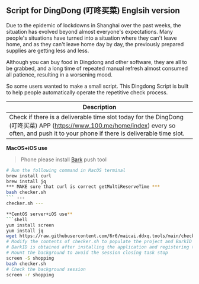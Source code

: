 ## Script for DingDong (叮咚买菜) Englsih version

Due to the epidemic of lockdowns in Shanghai over the past weeks, the situation has evolved beyond almost everyone's expectations. Many people's situations have turned into a situation where they can't leave home, and as they can't leave home day by day, the previously prepared supplies are getting less and less.

Although you can buy food in Dingdong and other software, they are all to be grabbed, and a long time of repeated manual refresh almost consumed all patience, resulting in a worsening mood.

So some users wanted to make a small script. This Dingdong Script is built to help people automatically operate the repetitive check process.

| Description |
| ------------ |
| Check if there is a deliverable time slot today for the DingDong (叮咚买菜) APP (https://www.100.me/home/index) every so often, and push it to your phone if there is deliverable time slot.

**MacOS+iOS use**

> Phone please install [Bark](https://apps.apple.com/es/app/bark-%E7%BB%99%E4%BD%A0%E7%9A%84%E6%89%8B%E6%9C%BA%E5%8F%91%E6%8E%A8%E9%80%81/id1403753865) push tool

```bash
# Run the following command in MacOS terminal
brew install curl
brew install jq
*** MAKE sure that curl is correct getMultiReserveTime ***
bash checker.sh
``` ---
checker.sh ---

**CentOS server+iOS use**
```shell
yum install screen
yum install jq
wget https://raw.githubusercontent.com/6r6/maicai.ddxq.tools/main/checker.sh
# Modify the contents of checker.sh to populate the project and BarkID obtained from the packet capture to the corresponding location
# BarkID is obtained after installing the application and registering the device Example: https://api.day.app/BarkID/
# Mount the background to avoid the session closing task stop
screen -S shopping 
bash checker.sh
# Check the background session
screen -r shopping
```
